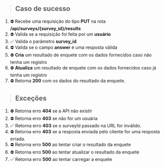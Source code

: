 > ## Caso de sucesso

1. ⛔ Recebe uma requisição do tipo **PUT** na rota **/api/surveys/{survey_id}/results**
2. ⛔ Valida se a requisição foi feita por um **usuário**
3. ✅ Valida o parâmetro **survey_id**
4. ⛔ Valida se o campo **answer** é uma resposta válida
5. ⛔ **Cria** um resultado de enquete com os dados fornecidos caso não tenha um registro
6. ⛔ **Atualiza** um resultado de enquete com os dados fornecidos caso já tenha um registro
7. ⛔ Retorna **200** com os dados do resultado da enquete.

> ## Exceções

1. ⛔ Retorna erro **404** se a API não existir
2. ⛔ Retorna erro **403** se não for um usuária
3. ✅ Retorna erro **403** se o surveyId passado na URL for inválido.
4. ⛔ Retorna erro **403** se a resposta enviada pelo cliente for uma resposta errada.
5. ⛔ Retorna erro **500** ao tentar criar o resultado da enquete
6. ⛔ Retorna erro **500** ao tentar atualizar o resultado da enquete
7. ✅ Retorna erro **500** ao tentar carregar a enquete
